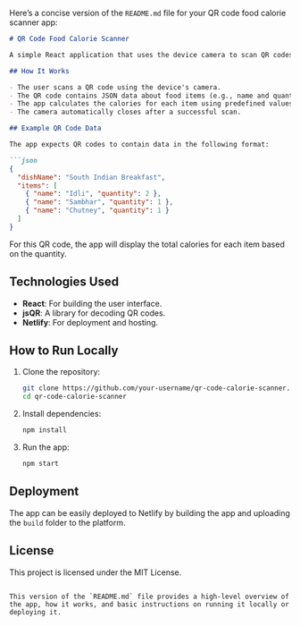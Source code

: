 Here’s a concise version of the `README.md` file for your QR code food calorie scanner app:

```markdown
# QR Code Food Calorie Scanner

A simple React application that uses the device camera to scan QR codes containing food item information. Once scanned, the app calculates and displays the total calories of the food items based on predefined calorie values.

## How It Works

- The user scans a QR code using the device's camera.
- The QR code contains JSON data about food items (e.g., name and quantity).
- The app calculates the calories for each item using predefined values and displays the result.
- The camera automatically closes after a successful scan.

## Example QR Code Data

The app expects QR codes to contain data in the following format:

```json
{
  "dishName": "South Indian Breakfast",
  "items": [
    { "name": "Idli", "quantity": 2 },
    { "name": "Sambhar", "quantity": 1 },
    { "name": "Chutney", "quantity": 1 }
  ]
}
```

For this QR code, the app will display the total calories for each item based on the quantity.

## Technologies Used

- **React**: For building the user interface.
- **jsQR**: A library for decoding QR codes.
- **Netlify**: For deployment and hosting.

## How to Run Locally

1. Clone the repository:
   ```bash
   git clone https://github.com/your-username/qr-code-calorie-scanner.git
   cd qr-code-calorie-scanner
   ```

2. Install dependencies:
   ```bash
   npm install
   ```

3. Run the app:
   ```bash
   npm start
   ```

## Deployment

The app can be easily deployed to Netlify by building the app and uploading the `build` folder to the platform.

## License

This project is licensed under the MIT License.

```

This version of the `README.md` file provides a high-level overview of the app, how it works, and basic instructions on running it locally or deploying it.